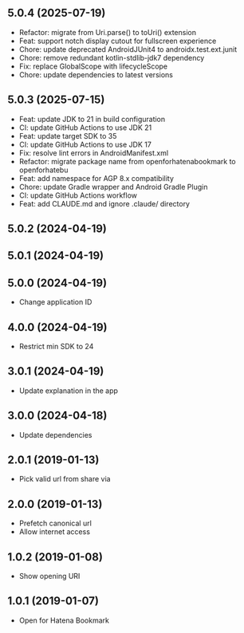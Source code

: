 <a name="5.0.4"></a>
## 5.0.4 (2025-07-19)

- Refactor: migrate from Uri.parse() to toUri() extension
- Feat: support notch display cutout for fullscreen experience  
- Chore: update deprecated AndroidJUnit4 to androidx.test.ext.junit
- Chore: remove redundant kotlin-stdlib-jdk7 dependency
- Fix: replace GlobalScope with lifecycleScope
- Chore: update dependencies to latest versions

<a name="5.0.3"></a>
## 5.0.3 (2025-07-15)

- Feat: update JDK to 21 in build configuration
- CI: update GitHub Actions to use JDK 21
- Feat: update target SDK to 35
- CI: update GitHub Actions to use JDK 17
- Fix: resolve lint errors in AndroidManifest.xml
- Refactor: migrate package name from openforhatenabookmark to openforhatebu
- Feat: add namespace for AGP 8.x compatibility
- Chore: update Gradle wrapper and Android Gradle Plugin
- CI: update GitHub Actions workflow
- Feat: add CLAUDE.md and ignore .claude/ directory

<a name="5.0.2"></a>
## 5.0.2 (2024-04-19)

<a name="5.0.1"></a>
## 5.0.1 (2024-04-19)

<a name="5.0.0"></a>
## 5.0.0 (2024-04-19)

- Change application ID

<a name="4.0.0"></a>
## 4.0.0 (2024-04-19)

- Restrict min SDK to 24

<a name="3.0.1"></a>
## 3.0.1 (2024-04-19)

- Update explanation in the app

<a name="3.0.0"></a>
## 3.0.0 (2024-04-18)

- Update dependencies

<a name="2.0.1"></a>
## 2.0.1 (2019-01-13)

- Pick valid url from share via

<a name="2.0.0"></a>
## 2.0.0 (2019-01-13)

- Prefetch canonical url
- Allow internet access

<a name="1.0.2"></a>
## 1.0.2 (2019-01-08)

- Show opening URI

<a name="1.0.1"></a>
## 1.0.1 (2019-01-07)

- Open for Hatena Bookmark
